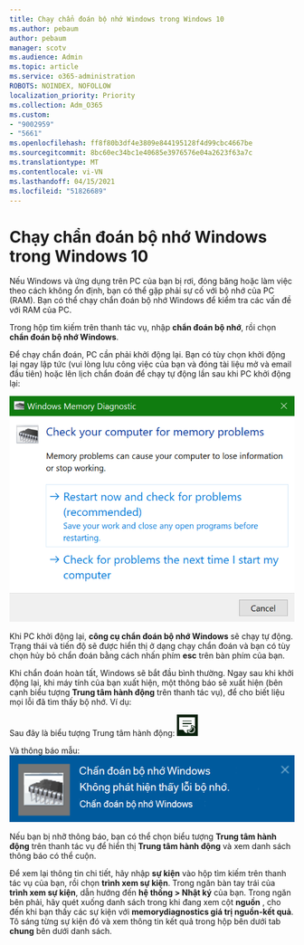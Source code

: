 ```yaml
---
title: Chạy chẩn đoán bộ nhớ Windows trong Windows 10
ms.author: pebaum
author: pebaum
manager: scotv
ms.audience: Admin
ms.topic: article
ms.service: o365-administration
ROBOTS: NOINDEX, NOFOLLOW
localization_priority: Priority
ms.collection: Adm_O365
ms.custom:
- "9002959"
- "5661"
ms.openlocfilehash: ff8f80b3df4e3809e844195128f4d99cbc4667be
ms.sourcegitcommit: 8bc60ec34bc1e40685e3976576e04a2623f63a7c
ms.translationtype: MT
ms.contentlocale: vi-VN
ms.lasthandoff: 04/15/2021
ms.locfileid: "51826689"
---
```

# <a name="run-windows-memory-diagnostics-in-windows-10"></a>Chạy chẩn đoán bộ nhớ Windows trong Windows 10

Nếu Windows và ứng dụng trên PC của bạn bị rơi, đóng băng hoặc làm việc theo cách không ổn định, bạn có thể gặp phải sự cố với bộ nhớ của PC (RAM). Bạn có thể chạy chẩn đoán bộ nhớ Windows để kiểm tra các vấn đề với RAM của PC.

Trong hộp tìm kiếm trên thanh tác vụ, nhập **chẩn đoán bộ nhớ**, rồi chọn **chẩn đoán bộ nhớ Windows**. 

Để chạy chẩn đoán, PC cần phải khởi động lại. Bạn có tùy chọn khởi động lại ngay lập tức (vui lòng lưu công việc của bạn và đóng tài liệu mở và email đầu tiên) hoặc lên lịch chẩn đoán để chạy tự động lần sau khi PC khởi động lại:

![Chẩn đoán bộ nhớ Windows](media/windows-memory-diagnostic.png)

Khi PC khởi động lại, **công cụ chẩn đoán bộ nhớ Windows** sẽ chạy tự động. Trạng thái và tiến độ sẽ được hiển thị ở dạng chạy chẩn đoán và bạn có tùy chọn hủy bỏ chẩn đoán bằng cách nhấn phím **esc** trên bàn phím của bạn.

Khi chẩn đoán hoàn tất, Windows sẽ bắt đầu bình thường.
Ngay sau khi khởi động lại, khi máy tính của bạn xuất hiện, một thông báo sẽ xuất hiện (bên cạnh biểu tượng **Trung tâm hành động** trên thanh tác vụ), để cho biết liệu mọi lỗi đã tìm thấy bộ nhớ. Ví dụ:

Sau đây là biểu tượng Trung tâm hành động: ![Biểu tượng Trung tâm hành động](media/action-center-icon.png) 

Và thông báo mẫu: ![Không có lỗi bộ nhớ](media/no-memory-errors.png)

Nếu bạn bị nhỡ thông báo, bạn có thể chọn biểu tượng **Trung tâm hành động** trên thanh tác vụ để hiển thị **Trung tâm hành động** và xem danh sách thông báo có thể cuộn.

Để xem lại thông tin chi tiết, hãy nhập **sự kiện** vào hộp tìm kiếm trên thanh tác vụ của bạn, rồi chọn **trình xem sự kiện**. Trong ngăn bàn tay trái của **trình xem sự kiện**, dẫn hướng đến **hệ thống > Nhật ký** của bạn. Trong ngăn bên phải, hãy quét xuống danh sách trong khi đang xem cột **nguồn** , cho đến khi bạn thấy các sự kiện với **memorydiagnostics giá trị nguồn-kết quả**. Tô sáng từng sự kiện đó và xem thông tin kết quả trong hộp bên dưới tab **chung** bên dưới danh sách.
